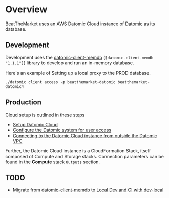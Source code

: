 # Overview 

BeatTheMarket uses an AWS Datomic Cloud instance of [Datomic](https://www.datomic.com) as its database.


## Development

Development uses the [datomic-client-memdb](https://clojars.org/datomic-client-memdb) (`[datomic-client-memdb "1.1.1"]`) library to develop and run an in-memory database.

Here's an example of Setting up a local proxy to the PROD database.

```
./datomic client access -p beatthemarket-datomic beatthemarket-datomic4
```

## Production

Cloud setup is outlined in these steps

* [Setup Datomic Cloud](https://docs.datomic.com/cloud/getting-started/getting-started.html)
* [Configure the Datomic system for user access](https://docs.datomic.com/cloud/getting-started/configure-access.html)
* [Connecting to the Datomic Cloud instance from outside the Datomic VPC](https://docs.datomic.com/cloud/getting-started/get-connected.html)

Further, the Datomic Cloud instance is a CloudFormation Stack, itself composed of Compute and Storage stacks. Connection parameters can be found in the **Compute** stack `Outputs` section.


## TODO

* Migrate from [datomic-client-memdb](https://clojars.org/datomic-client-memdb) to [Local Dev and CI with dev-local](https://docs.datomic.com/cloud/dev-local.html)
